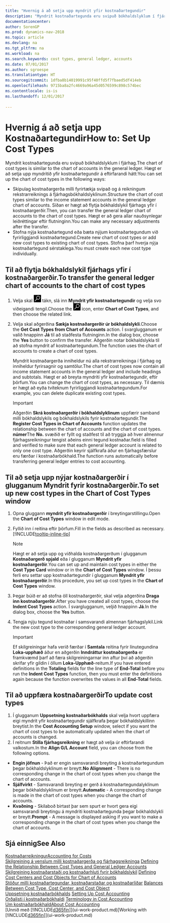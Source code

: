 ```yaml
---
title: "Hvernig á að setja upp myndrit yfir kostnaðartegundir"
description: "Myndrit kostnaðartegunda eru svipuð bókhaldslyklum í fjárhag."
documentationcenter: 
author: SorenGP
ms.prod: dynamics-nav-2018
ms.topic: article
ms.devlang: na
ms.tgt_pltfrm: na
ms.workload: na
ms.search.keywords: cost types, general ledger, accounts
ms.date: 07/01/2017
ms.author: sgroespe
ms.translationtype: HT
ms.sourcegitcommit: 1dfba8b14019991c95f40ffd5f7fbaed5df414eb
ms.openlocfilehash: 9715ba8a2fc4669a96a45d0576599c898c574bec
ms.contentlocale: is-is
ms.lasthandoff: 12/01/2017

---
```

# <a name="how-to-set-up-cost-types"></a><span data-ttu-id="78b02-103">Hvernig á að setja upp Kostnaðartegundir</span><span class="sxs-lookup"><span data-stu-id="78b02-103">How to: Set Up Cost Types</span></span>
<span data-ttu-id="78b02-104">Myndrit kostnaðartegunda eru svipuð bókhaldslyklum í fjárhag.</span><span class="sxs-lookup"><span data-stu-id="78b02-104">The chart of cost types is similar to the chart of accounts in the general ledger.</span></span> <span data-ttu-id="78b02-105">Hægt er að setja upp myndritið yfir kostnaðartegundir á eftirfarandi hátt:</span><span class="sxs-lookup"><span data-stu-id="78b02-105">You can set up the chart of cost types in the following ways:</span></span>  

-   <span data-ttu-id="78b02-106">Skipulag kostnaðargerða milli fyrirtækja svipað og á reikningum rekstrarreiknings á fjárhagsbókhaldslyklinum.</span><span class="sxs-lookup"><span data-stu-id="78b02-106">Structure the chart of cost types similar to the income statement accounts in the general ledger chart of accounts.</span></span> <span data-ttu-id="78b02-107">Síðan er hægt að flytja bókhaldslykil fjárhags yfir í kostnaðargerðir.</span><span class="sxs-lookup"><span data-stu-id="78b02-107">Then, you can transfer the general ledger chart of accounts to the chart of cost types.</span></span> <span data-ttu-id="78b02-108">Hægt er að gera allar nauðsynlegar leiðréttingar eftir flutninginn.</span><span class="sxs-lookup"><span data-stu-id="78b02-108">You can make any necessary adjustments after the transfer.</span></span>  
-   <span data-ttu-id="78b02-109">Stofna nýja kostnaðartegund eða bæta nýjum kostnaðartegundum við fyrirliggjandi kostnaðartegund.</span><span class="sxs-lookup"><span data-stu-id="78b02-109">Create new chart of cost types or add new cost types to existing chart of cost types.</span></span> <span data-ttu-id="78b02-110">Stofna þarf hverja nýja kostnaðartegund sérstaklega.</span><span class="sxs-lookup"><span data-stu-id="78b02-110">You must create each new cost type individually.</span></span>  

## <a name="to-transfer-the-general-ledger-chart-of-accounts-to-the-chart-of-cost-types"></a><span data-ttu-id="78b02-111">Til að flytja bókhaldslykil fjárhags yfir í kostnaðargerðir.</span><span class="sxs-lookup"><span data-stu-id="78b02-111">To transfer the general ledger chart of accounts to the chart of cost types</span></span>  
1.  <span data-ttu-id="78b02-112">Velja skal ![Leit að síðu eða skýrslu](media/ui-search/search_small.png "Leit að síðu eða skýrslu táknið") tákn, slá inn **Myndrit yfir kostnaðartegundir** og velja svo viðeigandi tengil.</span><span class="sxs-lookup"><span data-stu-id="78b02-112">Choose the ![Search for Page or Report](media/ui-search/search_small.png "Search for Page or Report icon") icon, enter **Chart of Cost Types**, and then choose the related link.</span></span>  
2.  <span data-ttu-id="78b02-113">Velja skal aðgerðina **Sækja kostnaðargerðir úr bókhaldslykli**.</span><span class="sxs-lookup"><span data-stu-id="78b02-113">Choose the **Get Cost Types from Chart of Accounts** action.</span></span> <span data-ttu-id="78b02-114">Í svarglugganum er valið hnappinn **Já** til að staðfesta flutninginn.</span><span class="sxs-lookup"><span data-stu-id="78b02-114">In the dialog box, choose the **Yes** button to confirm the transfer.</span></span> <span data-ttu-id="78b02-115">Aðgerðin notar bókhaldslykla til að stofna myndrit af kostnaðartegundum.</span><span class="sxs-lookup"><span data-stu-id="78b02-115">The function uses the chart of accounts to create a chart of cost types.</span></span>  

    <span data-ttu-id="78b02-116">Myndrit kostnaðargerða inniheldur nú alla rekstrarreikninga í fjárhag og inniheldur fyrirsagnir og samtölur.</span><span class="sxs-lookup"><span data-stu-id="78b02-116">The chart of cost types now contain all income statement accounts in the general ledger and include headings and subtotals.</span></span> <span data-ttu-id="78b02-117">Hægt er að breyta myndriti yfir kostnaðartegundir, eftir þörfum.</span><span class="sxs-lookup"><span data-stu-id="78b02-117">You can change the chart of cost types, as necessary.</span></span> <span data-ttu-id="78b02-118">Til dæmis er hægt að eyða tvíteknum fyrirliggjandi kostnaðartegundum.</span><span class="sxs-lookup"><span data-stu-id="78b02-118">For example, you can delete duplicate existing cost types.</span></span>  

    > [!IMPORTANT]  
    >  <span data-ttu-id="78b02-119">Aðgerðin **Skrá kostnaðargerðir í bókhaldslyklinum** uppfærir samband milli bókhaldslykils og bókhaldslykils fyrir kostnaðartegundir.</span><span class="sxs-lookup"><span data-stu-id="78b02-119">The **Register Cost Types in Chart of Accounts** function updates the relationship between the chart of accounts and the chart of cost types.</span></span> <span data-ttu-id="78b02-120">**númer**</span><span class="sxs-lookup"><span data-stu-id="78b02-120">The **No.**</span></span> <span data-ttu-id="78b02-121"> svæðið er fyllt og staðfest til að tryggja að hver almennur fjárhagsreikningur tengist aðeins einni tegund kostnaðar.</span><span class="sxs-lookup"><span data-stu-id="78b02-121">field is filled and verified to make sure that each general ledger account is related to only one cost type.</span></span> <span data-ttu-id="78b02-122">Aðgerðin keyrir sjálfkrafa áður en fjárhagsfærslur eru færðar í kostnaðarbókhald.</span><span class="sxs-lookup"><span data-stu-id="78b02-122">The function runs automatically before transferring general ledger entries to cost accounting.</span></span>  

## <a name="to-set-up-new-cost-types-in-the-chart-of-cost-types-window"></a><span data-ttu-id="78b02-123">Til að setja upp nýjar kostnaðargerðir í glugganum Myndrit fyrir kostnaðargerðir.</span><span class="sxs-lookup"><span data-stu-id="78b02-123">To set up new cost types in the Chart of Cost Types window</span></span>  
1.  <span data-ttu-id="78b02-124">Opna gluggann **myndrit yfir kostnaðargerðir** í breytingarstillingu.</span><span class="sxs-lookup"><span data-stu-id="78b02-124">Open the **Chart of Cost Types** window in edit mode.</span></span>  
2.  <span data-ttu-id="78b02-125">Fyllið inn í reitina eftir þörfum.</span><span class="sxs-lookup"><span data-stu-id="78b02-125">Fill in the fields as described as necessary.</span></span> [!INCLUDE[tooltip-inline-tip](includes/tooltip-inline-tip_md.md)]

    > [!NOTE]  
    >  <span data-ttu-id="78b02-126">Hægt er að setja upp og viðhalda kostnaðargerðum í glugganum **Kostnaðargerð spjald** eða í glugganum **Myndrit yfir kostnaðargerðir**.</span><span class="sxs-lookup"><span data-stu-id="78b02-126">You can set up and maintain cost types in either the **Cost Type Card** window or in the **Chart of Cost Types** window.</span></span> <span data-ttu-id="78b02-127">Í þessu ferli eru settar upp kostnaðartegundir í glugganum **Myndrit yfir kostnaðargerðir**.</span><span class="sxs-lookup"><span data-stu-id="78b02-127">In this procedure, you set up cost types in the **Chart of Cost Types** window.</span></span>

3.  <span data-ttu-id="78b02-128">Þegar búið er að stofna öll kostnaðargerðir, skal velja aðgerðina **Draga inn kostnaðargerðir**.</span><span class="sxs-lookup"><span data-stu-id="78b02-128">After you have created all cost types, choose the **Indent Cost Types** action.</span></span> <span data-ttu-id="78b02-129">Í svarglugganum, veljið hnappinn **Já**.</span><span class="sxs-lookup"><span data-stu-id="78b02-129">In the dialog box, choose the **Yes** button.</span></span>  
4.  <span data-ttu-id="78b02-130">Tengja nýju tegund kostnaðar í samsvarandi almennan fjárhagslykil.</span><span class="sxs-lookup"><span data-stu-id="78b02-130">Link the new cost type to the corresponding general ledger account.</span></span>  

    > [!IMPORTANT]  
    >  <span data-ttu-id="78b02-131">Ef skilgreiningar hafa verið færðar í **Samtala** reitina fyrir línutegundina **Loka-upphæð** áður en aðgerðin **Inndráttur kostnaðargerða** er framkvæmd þarf að færa skilgreiningarnar inn aftur því að aðgerðin skrifar yfir gildin í öllum **Loka-Upphæð**-reitum.</span><span class="sxs-lookup"><span data-stu-id="78b02-131">If you have entered definitions in the **Totaling** fields for the line type of **End-Total** before you run the **Indent Cost Types** function, then you must enter the definitions again because the function overwrites the values in all **End-Total** fields.</span></span>  

## <a name="to-update-cost-types"></a><span data-ttu-id="78b02-132">Til að uppfæra kostnaðargerðir</span><span class="sxs-lookup"><span data-stu-id="78b02-132">To update cost types</span></span>  
1.  <span data-ttu-id="78b02-133">Í glugganum **Uppsetning kostnaðarbókhalds** skal velja hvort uppfæra eigi myndrit yfir kostnaðartegundir sjálfkrafa þegar bókhaldslykillinn breytist.</span><span class="sxs-lookup"><span data-stu-id="78b02-133">In the **Cost Accounting Setup** window, select if you want the chart of cost types to be automatically updated when the chart of accounts is changed.</span></span>  
2.  <span data-ttu-id="78b02-134">Í reitnum **Stilla fjárhagsreikning** er hægt að velja úr eftirfarandi valkostum.</span><span class="sxs-lookup"><span data-stu-id="78b02-134">In the **Align G/L Account** field, you can choose from the following options.</span></span>  

- <span data-ttu-id="78b02-135">**Engin jöfnun** - Það er engin samsvarandi breyting á kostnaðartegundum þegar bókhaldslyklinum er breytt.</span><span class="sxs-lookup"><span data-stu-id="78b02-135">**No Alignment** - There is no corresponding change in the chart of cost types when you change the chart of accounts.</span></span>  
- <span data-ttu-id="78b02-136">**Sjálfvirkt** - Samsvarandi breyting er gerð á kostnaðartegundalyklinum þegar bókhaldslyklinum er breytt.</span><span class="sxs-lookup"><span data-stu-id="78b02-136">**Automatic** - A corresponding change is made in the chart of cost types when you change the chart of accounts.</span></span>  
- <span data-ttu-id="78b02-137">**Kvaðning** - Skilaboð birtast þar sem spurt er hvort gera eigi samsvarandi breytingu á myndriti kostnaðartegunda þegar bókhaldslykli er breytt.</span><span class="sxs-lookup"><span data-stu-id="78b02-137">**Prompt** - A message is displayed asking if you want to make a corresponding change in the chart of cost types when you change the chart of accounts.</span></span>  

## <a name="see-also"></a><span data-ttu-id="78b02-138">Sjá einnig</span><span class="sxs-lookup"><span data-stu-id="78b02-138">See Also</span></span>  
[<span data-ttu-id="78b02-139">Kostnaðarreikningur</span><span class="sxs-lookup"><span data-stu-id="78b02-139">Accounting for Costs</span></span>](finance-manage-cost-accounting.md)  
<span data-ttu-id="78b02-140">[Skilgreining á venslum milli kostnaðargerða og fjárhagsreikninga](finance-defining-the-relationship-between-cost-types-and-general-ledger-accounts.md) </span><span class="sxs-lookup"><span data-stu-id="78b02-140">[Defining the Relationship Between Cost Types and General Ledger Accounts](finance-defining-the-relationship-between-cost-types-and-general-ledger-accounts.md) </span></span>  
<span data-ttu-id="78b02-141">[Skilgreining kostnaðarstaði og kostnaðarhluti fyrir bókhaldslykil](finance-defining-cost-centers-and-cost-objects-for-chart-of-accounts.md) </span><span class="sxs-lookup"><span data-stu-id="78b02-141">[Defining Cost Centers and Cost Objects for Chart of Accounts](finance-defining-cost-centers-and-cost-objects-for-chart-of-accounts.md) </span></span>  
<span data-ttu-id="78b02-142">[Stöður milli kostnaðartegundar, kostnaðarstaðar og kostnaðarliðar](finance-balances-between-cost-type-cost-center-and-cost-object.md) </span><span class="sxs-lookup"><span data-stu-id="78b02-142">[Balances Between Cost Type, Cost Center, and Cost Object](finance-balances-between-cost-type-cost-center-and-cost-object.md) </span></span>  
<span data-ttu-id="78b02-143">[Uppsetning kostnaðarbókhalds](finance-set-up-cost-accounting.md) </span><span class="sxs-lookup"><span data-stu-id="78b02-143">[Setting Up Cost Accounting](finance-set-up-cost-accounting.md) </span></span>  
<span data-ttu-id="78b02-144">[Orðalisti í kostnaðarbókhaldi](finance-terminology-in-cost-accounting.md) </span><span class="sxs-lookup"><span data-stu-id="78b02-144">[Terminology in Cost Accounting](finance-terminology-in-cost-accounting.md) </span></span>  
[<span data-ttu-id="78b02-145">Um kostnaðarbókhald</span><span class="sxs-lookup"><span data-stu-id="78b02-145">About Cost Accounting</span></span>](finance-about-cost-accounting.md)  
<span data-ttu-id="78b02-146">[Unnið með [!INCLUDE[d365fin](includes/d365fin_md.md)]](ui-work-product.md)</span><span class="sxs-lookup"><span data-stu-id="78b02-146">[Working with [!INCLUDE[d365fin](includes/d365fin_md.md)]](ui-work-product.md)</span></span>


